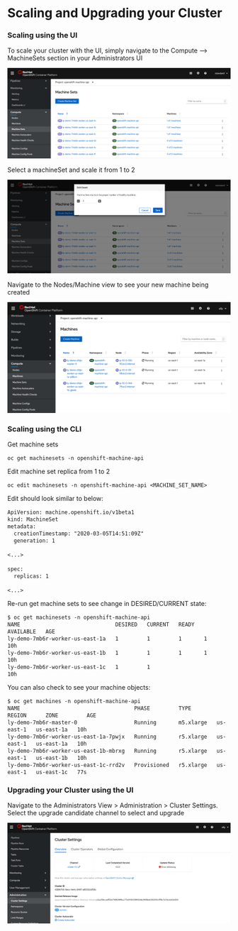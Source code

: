 # Scaling and Upgrading your Cluster

### Scaling using the UI

To scale your cluster with the UI, simply navigate to the Compute --> MachineSets section in your Administrators UI

![](https://github.com/ably77/Standard-OCP-Workshop/blob/master/resources/scale1.png)

Select a machineSet and scale it from 1 to 2

![](https://github.com/ably77/Standard-OCP-Workshop/blob/master/resources/scale2.png)

Navigate to the Nodes/Machine view to see your new machine being created

![](https://github.com/ably77/Standard-OCP-Workshop/blob/master/resources/scale3.png)

### Scaling using the CLI
Get machine sets
```
oc get machinesets -n openshift-machine-api
```

Edit machine set replica from 1 to 2
```
oc edit machinesets -n openshift-machine-api <MACHINE_SET_NAME>
```

Edit should look similar to below:
```
ApiVersion: machine.openshift.io/v1beta1
kind: MachineSet
metadata:
  creationTimestamp: "2020-03-05T14:51:09Z"
  generation: 1

<...>

spec:
  replicas: 1

<...>
```

Re-run get machine sets to see change in DESIRED/CURRENT state:
```
$ oc get machinesets -n openshift-machine-api
NAME                              DESIRED   CURRENT   READY   AVAILABLE   AGE
ly-demo-7mb6r-worker-us-east-1a   1         1         1       1           10h
ly-demo-7mb6r-worker-us-east-1b   1         1         1       1           10h
ly-demo-7mb6r-worker-us-east-1c   1         1                             10h
```

You can also check to see your machine objects:
```
$ oc get machines -n openshift-machine-api
NAME                                    PHASE         TYPE        REGION      ZONE         AGE
ly-demo-7mb6r-master-0                  Running       m5.xlarge   us-east-1   us-east-1a   10h
ly-demo-7mb6r-worker-us-east-1a-7pwjx   Running       r5.xlarge   us-east-1   us-east-1a   10h
ly-demo-7mb6r-worker-us-east-1b-mbrxg   Running       r5.xlarge   us-east-1   us-east-1b   10h
ly-demo-7mb6r-worker-us-east-1c-rrd2v   Provisioned   r5.xlarge   us-east-1   us-east-1c   77s
```


### Upgrading your Cluster using the UI

Navigate to the Administrators View > Administration > Cluster Settings. Select the upgrade candidate channel to select and upgrade

![](https://github.com/ably77/Standard-OCP-Workshop/blob/master/resources/upgrade1.png)
